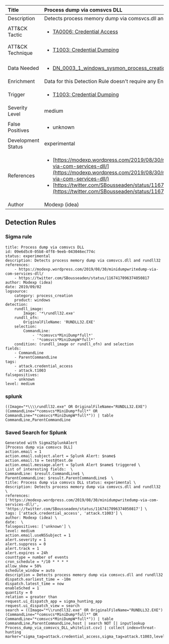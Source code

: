 | Title                | Process dump via comsvcs DLL                                                                                                                                                 |
|:---------------------|:------------------------------------------------------------------------------------------------------------------------------------------------------------|
| Description          | Detects process memory dump via comsvcs.dll and rundll32                                                                                                                                           |
| ATT&amp;CK Tactic    |  <ul><li>[TA0006: Credential Access](https://attack.mitre.org/tactics/TA0006)</li></ul>  |
| ATT&amp;CK Technique | <ul><li>[T1003: Credential Dumping](https://attack.mitre.org/techniques/T1003)</li></ul>  |
| Data Needed          | <ul><li>[DN_0003_1_windows_sysmon_process_creation](../Data_Needed/DN_0003_1_windows_sysmon_process_creation.md)</li></ul>  |
| Enrichment           |  Data for this Detection Rule doesn't require any Enrichments.  |
| Trigger              | <ul><li>[T1003: Credential Dumping](../Triggers/T1003.md)</li></ul>  |
| Severity Level       | medium |
| False Positives      | <ul><li>unknown</li></ul>  |
| Development Status   | experimental |
| References           | <ul><li>[https://modexp.wordpress.com/2019/08/30/minidumpwritedump-via-com-services-dll/](https://modexp.wordpress.com/2019/08/30/minidumpwritedump-via-com-services-dll/)</li><li>[https://twitter.com/SBousseaden/status/1167417096374050817](https://twitter.com/SBousseaden/status/1167417096374050817)</li></ul>  |
| Author               | Modexp (idea) |


## Detection Rules

### Sigma rule

```
title: Process dump via comsvcs DLL
id: 09e6d5c0-05b8-4ff8-9eeb-043046ec774c
status: experimental
description: Detects process memory dump via comsvcs.dll and rundll32
references:
    - https://modexp.wordpress.com/2019/08/30/minidumpwritedump-via-com-services-dll/
    - https://twitter.com/SBousseaden/status/1167417096374050817
author: Modexp (idea)
date: 2019/09/02
logsource:
    category: process_creation
    product: windows
detection:
    rundll_image:
        Image: '*\rundll32.exe'
    rundll_ofn:
        OriginalFileName: 'RUNDLL32.EXE'
    selection:
        CommandLine:
            - '*comsvcs*MiniDump*full*'
            - '*comsvcs*MiniDumpW*full*'
    condition: (rundll_image or rundll_ofn) and selection
fields:
    - CommandLine
    - ParentCommandLine
tags:
    - attack.credential_access
    - attack.t1003
falsepositives:
    - unknown
level: medium

```





### splunk
    
```
((Image="*\\\\rundll32.exe" OR OriginalFileName="RUNDLL32.EXE") (CommandLine="*comsvcs*MiniDump*full*" OR CommandLine="*comsvcs*MiniDumpW*full*")) | table CommandLine,ParentCommandLine
```






### Saved Search for Splunk

```
Generated with Sigma2SplunkAlert
[Process dump via comsvcs DLL]
action.email = 1
action.email.subject.alert = Splunk Alert: $name$
action.email.to = test@test.de
action.email.message.alert = Splunk Alert $name$ triggered \
List of interesting fields:  \
CommandLine: $result.CommandLine$ \
ParentCommandLine: $result.ParentCommandLine$  \
title: Process dump via comsvcs DLL status: experimental \
description: Detects process memory dump via comsvcs.dll and rundll32 \
references: ['https://modexp.wordpress.com/2019/08/30/minidumpwritedump-via-com-services-dll/', 'https://twitter.com/SBousseaden/status/1167417096374050817'] \
tags: ['attack.credential_access', 'attack.t1003'] \
author: Modexp (idea) \
date:  \
falsepositives: ['unknown'] \
level: medium
action.email.useNSSubject = 1
alert.severity = 1
alert.suppress = 0
alert.track = 1
alert.expires = 24h
counttype = number of events
cron_schedule = */10 * * * *
allow_skew = 50%
schedule_window = auto
description = Detects process memory dump via comsvcs.dll and rundll32
dispatch.earliest_time = -10m
dispatch.latest_time = now
enableSched = 1
quantity = 0
relation = greater than
request.ui_dispatch_app = sigma_hunting_app
request.ui_dispatch_view = search
search = ((Image="*\\rundll32.exe" OR OriginalFileName="RUNDLL32.EXE") (CommandLine="*comsvcs*MiniDump*full*" OR CommandLine="*comsvcs*MiniDumpW*full*")) | table CommandLine,ParentCommandLine,host | search NOT [| inputlookup Process_dump_via_comsvcs_DLL_whitelist.csv] | collect index=threat-hunting marker="sigma_tag=attack.credential_access,sigma_tag=attack.t1003,level=medium"
```
